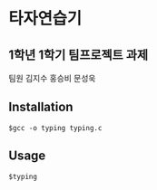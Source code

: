 타자연습기
===
1학년 1학기 팀프로젝트 과제
---
팀원
김지수
홍승비
문성욱

Installation
---
```
$gcc -o typing typing.c
```

Usage
---
```
$typing
```
